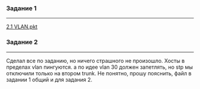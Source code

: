 ### Задание 1
---
[2.1 VLAN.pkt](./files/2.1%20%20VLAN.pkt)

### Задание 2
---
Сделал все по заданию, но ничего страшного не произошло. Хосты в пределах vlan пингуются. а по идее vlan 30 должен запетлять, но stp мы отключили только на втором trunk. Не понятно, прошу пояснить, файл в задании 1 общий и для задания 2.